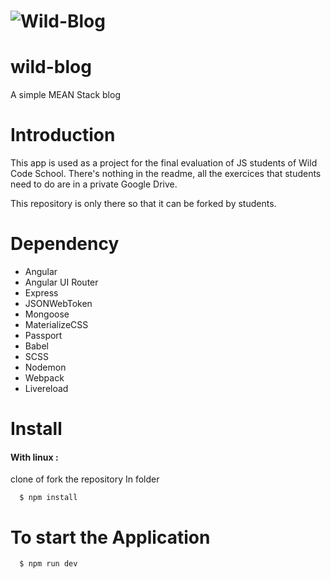 # ![Wild-Blog](https://pbs.twimg.com/profile_images/697717251194150913/JaV7TAyN.jpg)

# wild-blog

A simple MEAN Stack blog

# Introduction

  This app is used as a project for the final evaluation of JS students of Wild Code School. 
  There's nothing in the readme, all the exercices that students need to do are in a private Google Drive. 

  This repository is only there so that it can be forked by students. 


# Dependency
  
 - Angular
 - Angular UI Router
 - Express
 - JSONWebToken
 - Mongoose
 - MaterializeCSS
 - Passport
 - Babel
 - SCSS
 - Nodemon
 - Webpack
 - Livereload

# Install
  
  #### With linux : 
  clone of fork the repository
  In folder
  ```
    $ npm install
  ```
# To start the Application 

  ```
    $ npm run dev
  ```
